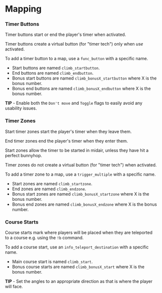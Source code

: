# Mapping

### Timer Buttons

Timer buttons start or end the player's timer when activated.

Timer buttons create a virtual button (for "timer tech") only when *use* activated.

To add a timer button to a map, use a `func_button` with a specific name.

 * Start buttons are named `climb_startbutton`.
 * End buttons are named `climb_endbutton`.
 * Bonus start buttons are named `climb_bonusX_startbutton` where X is the bonus number.
 * Bonus end buttons are named `climb_bonusX_endbutton` where X is the bonus number.

**TIP** - Enable both the `Don't move` and `Toggle` flags to easily avoid any usability issues.

### Timer Zones

Start timer zones start the player's timer when they leave them.

End timer zones end the player's timer when they enter them.

Start zones allow the timer to be started in midair, unless they have hit a perfect bunnyhop.

Timer zones do not create a virtual button (for "timer tech") when activated.

To add a timer zone to a map, use a `trigger_multiple` with a specific name.

 * Start zones are named `climb_startzone`.
 * End zones are named `climb_endzone`.
 * Bonus start zones are named `climb_bonusX_startzone` where X is the bonus number.
 * Bonus end zones are named `climb_bonusX_endzone` where X is the bonus number.

### Course Starts

Course starts mark where players will be placed when they are teleported to a course e.g. using the `!b` command.

To add a course start, use an `info_teleport_destination` with a specific name.

 * Main course start is named `climb_start`.
 * Bonus course starts are named `climb_bonusX_start` where X is the bonus number.

**TIP** - Set the angles to an appropriate direction as that is where the player will face.